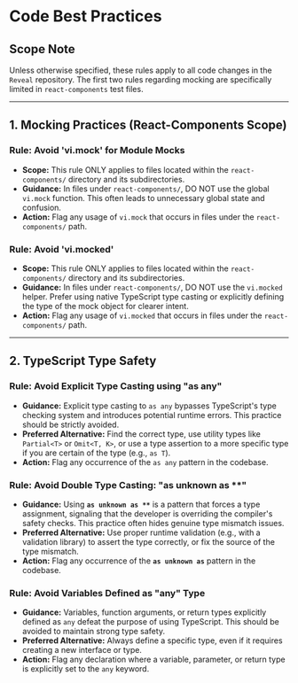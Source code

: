 # Code Best Practices

## Scope Note
Unless otherwise specified, these rules apply to all code changes in the `Reveal` repository. The first two rules regarding mocking are specifically limited in `react-components` test files.

---

## 1. Mocking Practices (React-Components Scope)

### Rule: Avoid 'vi.mock' for Module Mocks
- **Scope:** This rule ONLY applies to files located within the `react-components/` directory and its subdirectories.
- **Guidance:** In files under `react-components/`, DO NOT use the global `vi.mock` function. This often leads to unnecessary global state and confusion.
- **Action:** Flag any usage of `vi.mock` that occurs in files under the `react-components/` path.

### Rule: Avoid 'vi.mocked'
- **Scope:** This rule ONLY applies to files located within the `react-components/` directory and its subdirectories.
- **Guidance:** In files under `react-components/`, DO NOT use the `vi.mocked` helper. Prefer using native TypeScript type casting or explicitly defining the type of the mock object for clearer intent.
- **Action:** Flag any usage of `vi.mocked` that occurs in files under the `react-components/` path.

---

## 2. TypeScript Type Safety

### Rule: Avoid Explicit Type Casting using "as any"
- **Guidance:** Explicit type casting to `as any` bypasses TypeScript's type checking system and introduces potential runtime errors. This practice should be strictly avoided.
- **Preferred Alternative:** Find the correct type, use utility types like `Partial<T>` or `Omit<T, K>`, or use a type assertion to a more specific type if you are certain of the type (e.g., `as T`).
- **Action:** Flag any occurrence of the `as any` pattern in the codebase.

### Rule: Avoid Double Type Casting: "as unknown as **"
- **Guidance:** Using **`as unknown as **`** is a pattern that forces a type assignment, signaling that the developer is overriding the compiler's safety checks. This practice often hides genuine type mismatch issues.
- **Preferred Alternative:** Use proper runtime validation (e.g., with a validation library) to assert the type correctly, or fix the source of the type mismatch.
- **Action:** Flag any occurrence of the **`as unknown as`** pattern in the codebase.

### Rule: Avoid Variables Defined as "any" Type
- **Guidance:** Variables, function arguments, or return types explicitly defined as `any` defeat the purpose of using TypeScript. This should be avoided to maintain strong type safety.
- **Preferred Alternative:** Always define a specific type, even if it requires creating a new interface or type.
- **Action:** Flag any declaration where a variable, parameter, or return type is explicitly set to the `any` keyword.

